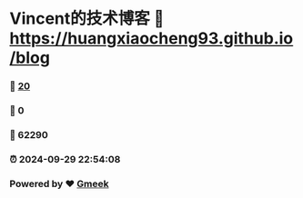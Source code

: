 # Vincent的技术博客 :link: https://huangxiaocheng93.github.io/blog 
### :page_facing_up: [20](https://huangxiaocheng93.github.io/blog/tag.html) 
### :speech_balloon: 0 
### :hibiscus: 62290 
### :alarm_clock: 2024-09-29 22:54:08 
### Powered by :heart: [Gmeek](https://github.com/Meekdai/Gmeek)
